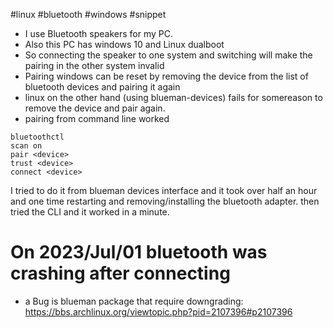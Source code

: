 #linux #bluetooth #windows #snippet 

* I use Bluetooth speakers for my PC. 
* Also this PC has windows 10 and Linux dualboot
* So connecting the speaker to one system and switching will make the pairing in the other system invalid
* Pairing windows can be reset by removing the device from the list of bluetooth devices and pairing it again
* linux on the other hand (using blueman-devices) fails for somereason to remove the device and pair again.
* pairing from command line worked

```shell
bluetoothctl
scan on
pair <device>
trust <device>
connect <device>
```

I tried to do it from blueman devices interface and it took over half an hour and one time restarting and removing/installing the bluetooth adapter.  then tried the CLI and it worked in a minute.


# On 2023/Jul/01 bluetooth was crashing after connecting

+ a Bug is blueman package that require downgrading: https://bbs.archlinux.org/viewtopic.php?pid=2107396#p2107396
